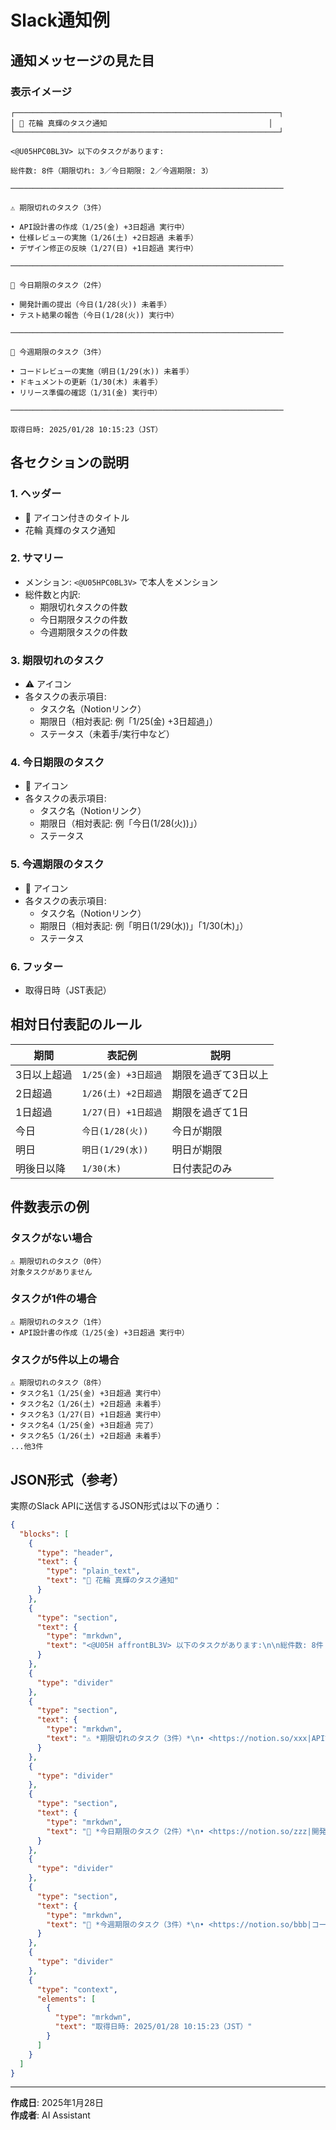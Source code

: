 # Slack通知例

## 通知メッセージの見た目

### 表示イメージ

```
┌───────────────────────────────────────────────────────────┐
│ 🚨 花輪 真輝のタスク通知                                    │
└───────────────────────────────────────────────────────────┘

<@U05HPC0BL3V> 以下のタスクがあります:

総件数: 8件（期限切れ: 3／今日期限: 2／今週期限: 3）

─────────────────────────────────────────────────────────────

⚠️ 期限切れのタスク（3件）

• API設計書の作成（1/25(金) +3日超過 実行中）
• 仕様レビューの実施（1/26(土) +2日超過 未着手）
• デザイン修正の反映（1/27(日) +1日超過 実行中）

─────────────────────────────────────────────────────────────

📅 今日期限のタスク（2件）

• 開発計画の提出（今日(1/28(火)) 未着手）
• テスト結果の報告（今日(1/28(火)) 実行中）

─────────────────────────────────────────────────────────────

📆 今週期限のタスク（3件）

• コードレビューの実施（明日(1/29(水)) 未着手）
• ドキュメントの更新（1/30(木) 未着手）
• リリース準備の確認（1/31(金) 実行中）

─────────────────────────────────────────────────────────────

取得日時: 2025/01/28 10:15:23（JST）
```

## 各セクションの説明

### 1. ヘッダー
- 🚨 アイコン付きのタイトル
- 花輪 真輝のタスク通知

### 2. サマリー
- メンション: `<@U05HPC0BL3V>` で本人をメンション
- 総件数と内訳:
  - 期限切れタスクの件数
  - 今日期限タスクの件数
  - 今週期限タスクの件数

### 3. 期限切れのタスク
- ⚠️ アイコン
- 各タスクの表示項目:
  - タスク名（Notionリンク）
  - 期限日（相対表記: 例「1/25(金) +3日超過」）
  - ステータス（未着手/実行中など）

### 4. 今日期限のタスク
- 📅 アイコン
- 各タスクの表示項目:
  - タスク名（Notionリンク）
  - 期限日（相対表記: 例「今日(1/28(火))」）
  - ステータス

### 5. 今週期限のタスク
- 📆 アイコン
- 各タスクの表示項目:
  - タスク名（Notionリンク）
  - 期限日（相対表記: 例「明日(1/29(水))」「1/30(木)」）
  - ステータス

### 6. フッター
- 取得日時（JST表記）

## 相対日付表記のルール

| 期間 | 表記例 | 説明 |
|------|--------|------|
| 3日以上超過 | `1/25(金) +3日超過` | 期限を過ぎて3日以上 |
| 2日超過 | `1/26(土) +2日超過` | 期限を過ぎて2日 |
| 1日超過 | `1/27(日) +1日超過` | 期限を過ぎて1日 |
| 今日 | `今日(1/28(火))` | 今日が期限 |
| 明日 | `明日(1/29(水))` | 明日が期限 |
| 明後日以降 | `1/30(木)` | 日付表記のみ |

## 件数表示の例

### タスクがない場合
```
⚠️ 期限切れのタスク（0件）
対象タスクがありません
```

### タスクが1件の場合
```
⚠️ 期限切れのタスク（1件）
• API設計書の作成（1/25(金) +3日超過 実行中）
```

### タスクが5件以上の場合
```
⚠️ 期限切れのタスク（8件）
• タスク名1（1/25(金) +3日超過 実行中）
• タスク名2（1/26(土) +2日超過 未着手）
• タスク名3（1/27(日) +1日超過 実行中）
• タスク名4（1/25(金) +3日超過 完了）
• タスク名5（1/26(土) +2日超過 未着手）
...他3件
```

## JSON形式（参考）

実際のSlack APIに送信するJSON形式は以下の通り：

```json
{
  "blocks": [
    {
      "type": "header",
      "text": {
        "type": "plain_text",
        "text": "🚨 花輪 真輝のタスク通知"
      }
    },
    {
      "type": "section",
      "text": {
        "type": "mrkdwn",
        "text": "<@U05H affrontBL3V> 以下のタスクがあります:\n\n総件数: 8件（期限切れ: 3／今日期限: 2／今週期限: 3）"
      }
    },
    {
      "type": "divider"
    },
    {
      "type": "section",
      "text": {
        "type": "mrkdwn",
        "text": "⚠️ *期限切れのタスク（3件）*\n• <https://notion.so/xxx|API設計書の作成>（1/25(金) +3日超過 実行中）\n• <https://notion.so/yyy|仕様レビューの実施>（1/26(土) +2日超過 未着手）"
      }
    },
    {
      "type": "divider"
    },
    {
      "type": "section",
      "text": {
        "type": "mrkdwn",
        "text": "📅 *今日期限のタスク（2件）*\n• <https://notion.so/zzz|開発計画の提出>（今日(1/28(火)) 未着手）\n• <https://notion.so/aaa|テスト結果の報告>（今日(1/28(火)) 実行中）"
      }
    },
    {
      "type": "divider"
    },
    {
      "type": "section",
      "text": {
        "type": "mrkdwn",
        "text": "📆 *今週期限のタスク（3件）*\n• <https://notion.so/bbb|コードレビューの実施>（明日(1/29(水)) 未着手）\n• <https://notion.so/ccc|ドキュメントの更新>（1/30(木) 未着手）\n• <https://notion.so/ddd|リリース準備の確認>（1/31(金) 実行中）"
      }
    },
    {
      "type": "divider"
    },
    {
      "type": "context",
      "elements": [
        {
          "type": "mrkdwn",
          "text": "取得日時: 2025/01/28 10:15:23（JST）"
        }
      ]
    }
  ]
}
```

---

**作成日**: 2025年1月28日  
**作成者**: AI Assistant

